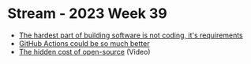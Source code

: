 # Stream - 2023 Week 39

- [The hardest part of building software is not coding, it's requirements](https://stackoverflow.blog/2023/06/26/the-hardest-part-of-building-software-is-not-coding-its-requirements/?utm_campaign=the-overflow-newsletter&utm_medium=email&utm_source=iterable)
- [GitHub Actions could be so much better](https://blog.yossarian.net/2023/09/22/GitHub-Actions-could-be-so-much-better)
- [The hidden cost of open-source](https://www.youtube.com/watch?v=HsjGAUU99f0) (Video)
